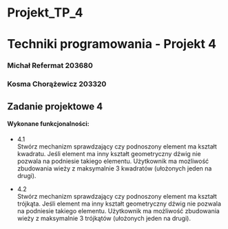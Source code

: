 # Projekt_TP_4

# Techniki programowania - Projekt 4

### Michał Refermat 203680
### Kosma Chorążewicz 203320



## Zadanie projektowe 4
#### Wykonane funkcjonalności:
- 4.1  
Stwórz mechanizm sprawdzający czy podnoszony element ma kształt kwadratu. Jeśli element ma inny
kształt geometryczny dźwig nie pozwala na podniesie takiego elementu. Użytkownik ma możliwość
zbudowania wieży z maksymalnie 3 kwadratów (ułożonych jeden na drugi).

- 4.2  
Stwórz mechanizm sprawdzający czy podnoszony element ma kształt trójkąta. Jeśli element ma inny
kształt geometryczny dźwig nie pozwala na podniesie takiego elementu. Użytkownik ma możliwość
zbudowania wieży z maksymalnie 3 trójkątów (ułożonych jeden na drugi).

